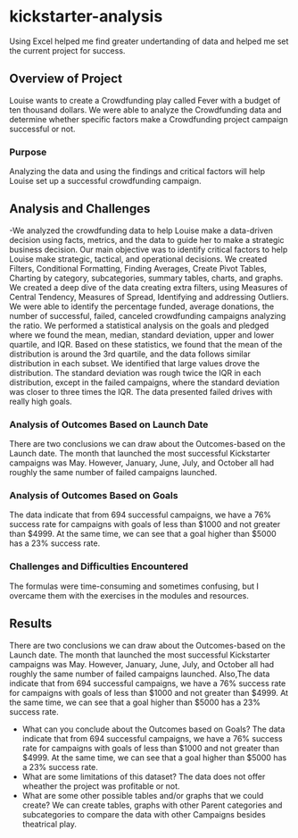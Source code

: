 # kickstarter-analysis
Using Excel helped me find greater undertanding of data and helped me set the current project for success. 
## Overview of Project
 Louise wants to create a Crowdfunding play called Fever with a budget of ten thousand dollars. We were able to analyze the Crowdfunding data and determine whether specific factors make a Crowdfunding project campaign successful or not. 
### Purpose
Analyzing the data and using the findings and critical factors will help Louise set up a successful crowdfunding campaign.
## Analysis and Challenges
-We analyzed the crowdfunding data to help Louise make a data-driven decision using facts, metrics, and the data to guide her to make a strategic business decision. Our main objective was to identify critical factors to help Louise make strategic, tactical, and operational decisions. We created  Filters, Conditional Formatting, Finding Averages, Create Pivot Tables, Charting by category, subcategories, summary tables, charts, and graphs. We created a deep dive of the data creating extra filters, using Measures of Central Tendency, Measures of Spread, Identifying and addressing Outliers. We were able to identify the percentage funded, average donations, the number of successful, failed, canceled crowdfunding campaigns analyzing the ratio. We performed a statistical analysis on the goals and pledged where we found the mean, median, standard deviation, upper and lower quartile, and IQR. Based on these statistics, we found that the mean of the distribution is around the 3rd quartile, and the data follows similar distribution in each subset. We identified that large values drove the distribution. The standard deviation was rough twice the IQR in each distribution, except in the failed campaigns, where the standard deviation was closer to three times the IQR. The data presented failed drives with really high goals.

### Analysis of Outcomes Based on Launch Date
 There are two conclusions we can draw about the Outcomes-based on the Launch date. The month that launched the most successful Kickstarter campaigns was May. However, January, June, July, and October all had roughly the same number of failed campaigns launched. 
### Analysis of Outcomes Based on Goals
The data indicate that from 694 successful campaigns, we have a 76% success rate for campaigns with goals of less than $1000 and not greater than $4999. At the same time, we can see that a goal higher than $5000 has a 23% success rate. 
### Challenges and Difficulties Encountered
 The formulas were time-consuming and sometimes confusing, but I overcame them with the exercises in the modules and resources.
## Results
There are two conclusions we can draw about the Outcomes-based on the Launch date. The month that launched the most successful Kickstarter campaigns was May. However, January, June, July, and October all had roughly the same number of failed campaigns launched. Also,The data indicate that from 694 successful campaigns, we have a 76% success rate for campaigns with goals of less than $1000 and not greater than $4999. At the same time, we can see that a goal higher than $5000 has a 23% success rate. 

- What can you conclude about the Outcomes based on Goals?
  The data indicate that from 694 successful campaigns, we have a 76% success rate for campaigns with goals of less than $1000 and not greater than $4999. At the same time, we can see that a goal higher than $5000 has a 23% success rate. 
- What are some limitations of this dataset?
  The data does not offer wheather the project was profitable or not. 
- What are some other possible tables and/or graphs that we could create?
 We can create tables, graphs with other Parent categories and subcategories to compare the data with other Campaigns besides theatrical play. 

